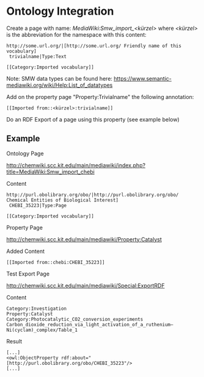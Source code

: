 # Ontology Integration
Create a page with name: *MediaWiki:Smw_import_<kürzel>* where *<kürzel>* is the abbreviation for the namespace with this content:

    http://some.url.org/|[http://some.url.org/ Friendly name of this vocabulary]
     trivialname|Type:Text

    [[Category:Imported vocabulary]]

Note: SMW data types can be found here: https://www.semantic-mediawiki.org/wiki/Help:List_of_datatypes

Add on the property page "Property:Trivialname" the following annotation:

    [[Imported from::<kürzel>:trivialname]]

Do an RDF Export of a page using this property (see example below)

## Example
Ontology Page

http://chemwiki.scc.kit.edu/main/mediawiki/index.php?title=MediaWiki:Smw_import_chebi

Content

    http://purl.obolibrary.org/obo/|http://purl.obolibrary.org/obo/ Chemical Entities of Biological Interest]
     CHEBI_35223|Type:Page

    [[Category:Imported vocabulary]]

Property Page 

http://chemwiki.scc.kit.edu/main/mediawiki/Property:Catalyst

Added Content

    [[Imported from::chebi:CHEBI_35223]]
Test
Export Page


http://chemwiki.scc.kit.edu/main/mediawiki/Special:ExportRDF

Content

    Category:Investigation
    Property:Catalyst
    Category:Photocatalytic_CO2_conversion_experiments
    Carbon_dioxide_reduction_via_light_activation_of_a_ruthenium–Ni(cyclam)_complex/Table_1

Result

    [...]
    <owl:ObjectProperty rdf:about="[http://purl.obolibrary.org/obo/CHEBI_35223"/>
    [...]